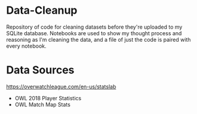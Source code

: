 # Data-Cleanup
Repository of code for cleaning datasets before they're uploaded to my SQLite database. Notebooks are used to show my thought process and reasoning as I'm cleaning the data, and a file of just the code is paired with every notebook.

# Data Sources

https://overwatchleague.com/en-us/statslab
- OWL 2018 Player Statistics
- OWL Match Map Stats
